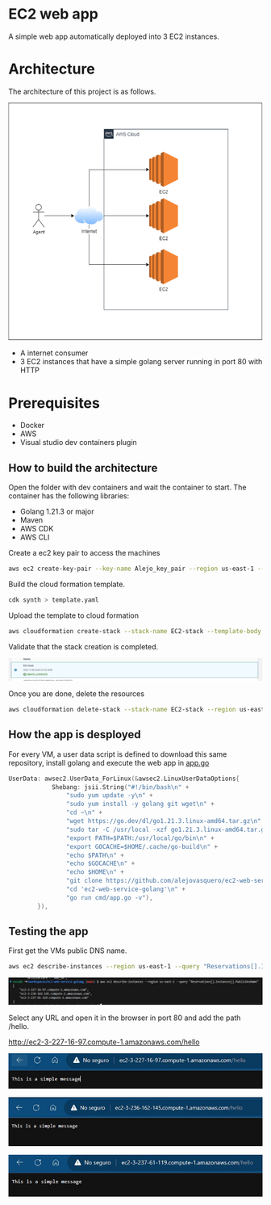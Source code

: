 # EC2 web app

A simple web app automatically deployed into 3 EC2 instances.

# Architecture

The architecture of this project is as follows.

![Project architecture](img/ARCHITECTURE.png)

- A internet consumer
- 3 EC2 instances that have a simple golang server running in port 80 with HTTP

# Prerequisites

- Docker
- AWS
- Visual studio dev containers plugin


## How to build the architecture

Open the folder with dev containers and wait the container to start. The container has the following libraries:
- Golang 1.21.3 or major
- Maven
- AWS CDK
- AWS CLI


Create a ec2 key pair to access the machines

```bash
aws ec2 create-key-pair --key-name Alejo_key_pair --region us-east-1 --query 'KeyMaterial' --output text > key.pem
```


Build the cloud formation template.

```bash
cdk synth > template.yaml
```

Upload the template to cloud formation

```bash
aws cloudformation create-stack --stack-name EC2-stack --template-body file://template.yml --region us-east-1 --capabilities CAPABILITY_IAM
```

Validate that the stack creation is completed.

![Stack result](img/STACK.JPG)

Once you are done, delete the resources

```bash
aws cloudformation delete-stack --stack-name EC2-stack --region us-east-1
```

## How the app is desployed

For every VM, a user data script is defined to download this same repository, install golang and execute the web app in [app.go](cmd/app.go)

```go
UserData: awsec2.UserData_ForLinux(&awsec2.LinuxUserDataOptions{
			Shebang: jsii.String("#!/bin/bash\n" +
				"sudo yum update -y\n" +
				"sudo yum install -y golang git wget\n" +
				"cd ~\n" +
				"wget https://go.dev/dl/go1.21.3.linux-amd64.tar.gz\n" +
				"sudo tar -C /usr/local -xzf go1.21.3.linux-amd64.tar.gz\n" +
				"export PATH=$PATH:/usr/local/go/bin\n" +
				"export GOCACHE=$HOME/.cache/go-build\n" +
				"echo $PATH\n" +
				"echo $GOCACHE\n" +
				"echo $HOME\n" +
				"git clone https://github.com/alejovasquero/ec2-web-service-golang.git\n" +
				"cd 'ec2-web-service-golang'\n" +
				"go run cmd/app.go -v"),
		}),
```

## Testing the app

First get the VMs public DNS name.

```bash
aws ec2 describe-instances --region us-east-1 --query "Reservations[].Instances[].PublicDnsName"
```

![DNS](img/DNS.JPG)

Select any URL and open it in the browser in port 80 and add the path /hello.

http://ec2-3-227-16-97.compute-1.amazonaws.com/hello

![DNS](img/FIRST.JPG)

![DNS](img/SECOND.JPG)

![DNS](img/third.JPG)